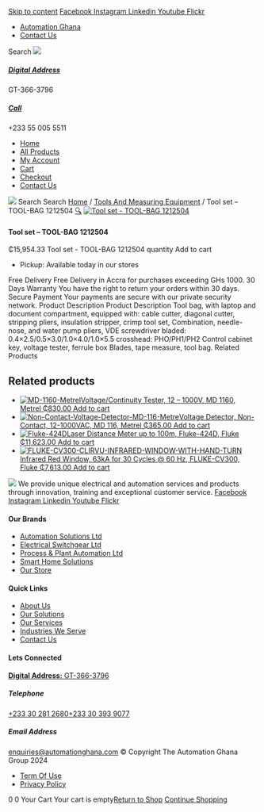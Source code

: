 [Skip to content](https://store.automationghana.com/product/tool-set-tool-bag-1212504/#content)
[ Facebook ](https://www.facebook.com/automationgh/) [ Instagram ](https://www.instagram.com/automationgh/) [ Linkedin ](https://www.linkedin.com/company/the-automation-ghana-limited/) [ Youtube ](https://www.youtube.com/channel/UCurrRDUSm5oIW39VXjn1u0w) [ Flickr ](https://www.flickr.com/photos/181794037@N07/)
  * [ Automation Ghana ](https://automationghana.com)
  * [ Contact Us ](https://store.automationghana.com/contact/)


Search
[ ![](https://store.automationghana.com/wp-content/uploads/2024/04/Website-TAGG-Logo-BLUE.png) ](https://store.automationghana.com/)
[ ](https://maps.app.goo.gl/m4xeaagWCNbLk4jM6)
#####  [ Digital Address ](https://maps.app.goo.gl/m4xeaagWCNbLk4jM6)
GT-366-3796 
[ ](tel:+233550055511)
#####  [ Call ](tel:+233550055511)
+233 55 005 5511 
  * [Home](https://store.automationghana.com/)
  * [All Products](https://store.automationghana.com/shop/)
  * [My Account](https://store.automationghana.com/my-account/)
  * [Cart](https://store.automationghana.com/cart/)
  * [Checkout](https://store.automationghana.com/checkout/)
  * [Contact Us](https://store.automationghana.com/contact/)


[![](https://store.automationghana.com/wp-content/uploads/2024/04/AutomationGhana_logo_white.png)](https://store.automationghana.com)
Search
Search
[Home](https://store.automationghana.com) / [Tools And Measuring Equipment](https://store.automationghana.com/product-category/tools-and-measuring-equipment/) / Tool set – TOOL-BAG 1212504
[🔍](https://store.automationghana.com/product/tool-set-tool-bag-1212504/)
[![Tool set - TOOL-BAG 1212504](https://store.automationghana.com/wp-content/uploads/2025/02/Tool-set-TOOL-BAG.png)](https://store.automationghana.com/wp-content/uploads/2025/02/Tool-set-TOOL-BAG.png)
####  Tool set – TOOL-BAG 1212504 
₵15,954.33
Tool set - TOOL-BAG 1212504 quantity
Add to cart
  * Pickup: Available today in our stores


Free Delivery 
Free Delivery in Accra for purchases exceeding GHs 1000. 
30 Days Warranty 
You have the right to return your orders within 30 days. 
Secure Payment 
Your payments are secure with our private security network. 
Product Description
Product Description
Tool bag, with laptop and document compartment, equipped with: cable cutter, diagonal cutter, stripping pliers, insulation stripper, crimp tool set, Combination, needle-nose, and water pump pliers, VDE screwdriver bladed: 0.4×2.5/0.5×3.0/1.0×4.0/1.0×5.5 crosshead: PHO/PH1/PH2 Control cabinet key, voltage tester, ferrule box Blades, tape measure, tool bag.
Related Products 
## Related products
  * [![MD-1160-Metrel](https://store.automationghana.com/wp-content/uploads/2020/04/LCD-Voltage_Continuity-Tester-MD-1160-Metrel-300x300.png)Voltage/Continuity Tester, 12 – 1000V, MD 1160, Metrel ₵830.00 ](https://store.automationghana.com/product/lcd-voltage-continuity-tester-md-1160-metrel/)
[Add to cart](https://store.automationghana.com/product/tool-set-tool-bag-1212504/?add-to-cart=2012)
  * [![Non-Contact-Voltage-Detector-MD-116-Metre](https://store.automationghana.com/wp-content/uploads/2020/04/Non-Contact-Voltage-Detector-MD-116-Metrel-300x300.png)Voltage Detector, Non-Contact, 12-1000VAC, MD 116, Metrel ₵365.00 ](https://store.automationghana.com/product/non-contact-voltage-detector-md-116-metrel/)
[Add to cart](https://store.automationghana.com/product/tool-set-tool-bag-1212504/?add-to-cart=2015)
  * [![Fluke-424D](https://store.automationghana.com/wp-content/uploads/2020/04/Fluke-424D-300x300.jpg)Laser Distance Meter up to 100m, Fluke-424D, Fluke ₵11,623.00 ](https://store.automationghana.com/product/laser-distance-meter-fluke-424d-fluke/)
[Add to cart](https://store.automationghana.com/product/tool-set-tool-bag-1212504/?add-to-cart=2009)
  * [![FLUKE-CV300-CLIRVU-INFRARED-WINDOW-WITH-HAND-TURN](https://store.automationghana.com/wp-content/uploads/2020/04/FLUKE-CV300-CLIRVU-INFRARED-WINDOW-WITH-HAND-TURN-270x300.jpg)Infrared Red Window, 63kA for 30 Cycles @ 60 Hz, FLUKE-CV300, Fluke ₵7,613.00 ](https://store.automationghana.com/product/ir-window-fluke-cv300-fluke/)
[Add to cart](https://store.automationghana.com/product/tool-set-tool-bag-1212504/?add-to-cart=2008)


![](https://store.automationghana.com/wp-content/uploads/2024/04/AutomationGhana_logo_white.png)
We provide unique electrical and automation services and products through innovation, training and exceptional customer service.
[ Facebook ](https://www.facebook.com/automationgh/) [ Instagram ](https://www.instagram.com/automationgh/) [ Linkedin ](https://www.linkedin.com/company/the-automation-ghana-limited/) [ Youtube ](https://www.youtube.com/channel/UCurrRDUSm5oIW39VXjn1u0w) [ Flickr ](https://www.flickr.com/photos/181794037@N07/)
#### Our Brands
  * [ Automation Solutions Ltd ](https://store.automationghana.com/product/tool-set-tool-bag-1212504/)
  * [ Electrical Switchgear Ltd ](https://store.automationghana.com/product/tool-set-tool-bag-1212504/)
  * [ Process & Plant Automation Ltd ](https://store.automationghana.com/product/tool-set-tool-bag-1212504/)
  * [ Smart Home Solutions ](https://store.automationghana.com/product/tool-set-tool-bag-1212504/)
  * [ Our Store ](https://store.automationghana.com/product/tool-set-tool-bag-1212504/)


#### Quick Links
  * [ About Us ](https://store.automationghana.com/product/tool-set-tool-bag-1212504/)
  * [ Our Solutions ](https://store.automationghana.com/product/tool-set-tool-bag-1212504/)
  * [ Our Services ](https://store.automationghana.com/product/tool-set-tool-bag-1212504/)
  * [ Industries We Serve ](https://store.automationghana.com/product/tool-set-tool-bag-1212504/)
  * [ Contact Us ](https://store.automationghana.com/product/tool-set-tool-bag-1212504/)


#### Lets Connected
[**Digital Address:** GT-366-3796](https://maps.app.goo.gl/m4xeaagWCNbLk4jM6)
#####  Telephone 
[ +233 30 281 2680](tel:+233302812680)[+233 30 393 9077](https://store.automationghana.com/product/tool-set-tool-bag-1212504/+233303939077)
#####  Email Address 
enquiries@automationghana.com 
© Copyright The Automation Ghana Group 2024
  * [ Term Of Use ](https://store.automationghana.com/product/tool-set-tool-bag-1212504/)
  * [ Privacy Policy ](https://store.automationghana.com/product/tool-set-tool-bag-1212504/)


0
0
Your Cart
Your cart is empty[Return to Shop](https://store.automationghana.com/shop/)
[Continue Shopping](https://store.automationghana.com/product/tool-set-tool-bag-1212504/)
